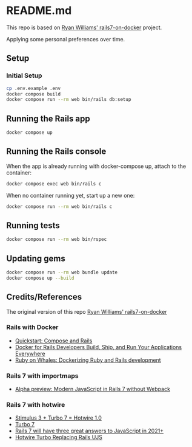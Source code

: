 # README.md

This repo is based on [Ryan Williams' rails7-on-docker](https://github.com/ryanwi/rails7-on-docker) project.

Applying some personal preferences over time.

## Setup

### Initial Setup

```bash
cp .env.example .env
docker compose build
docker compose run --rm web bin/rails db:setup
```

## Running the Rails app

```bash
docker compose up
```

## Running the Rails console

When the app is already running with docker-compose up, attach to the container:

```bash
docker compose exec web bin/rails c
```

When no container running yet, start up a new one:

```bash
docker compose run --rm web bin/rails c
```

## Running tests

```bash
docker compose run --rm web bin/rspec
```

## Updating gems

```bash
docker compose run --rm web bundle update
docker compose up --build
```

## Credits/References

The original version of this repo [Ryan Williams' rails7-on-docker](https://github.com/ryanwi/rails7-on-docker)

### Rails with Docker

- [Quickstart: Compose and Rails](https://docs.docker.com/compose/rails/)
- [Docker for Rails Developers
Build, Ship, and Run Your Applications Everywhere](https://pragprog.com/book/ridocker/docker-for-rails-developers)
- [Ruby on Whales:
Dockerizing Ruby and Rails development](https://evilmartians.com/chronicles/ruby-on-whales-docker-for-ruby-rails-development)

### Rails 7 with importmaps

- [Alpha preview: Modern JavaScript in Rails 7 without Webpack](https://www.youtube.com/watch?v=PtxZvFnL2i0)

### Rails 7 with hotwire

- [Stimulus 3 + Turbo 7 = Hotwire 1.0](https://world.hey.com/dhh/stimulus-3-turbo-7-hotwire-1-0-9d507133)
- [Turbo 7](https://world.hey.com/hotwired/turbo-7-0dd7a27f)
- [Rails 7 will have three great answers to JavaScript in 2021+](https://world.hey.com/dhh/rails-7-will-have-three-great-answers-to-javascript-in-2021-8d68191b)
- [Hotwire Turbo Replacing Rails UJS](https://www.driftingruby.com/episodes/hotwire-turbo-replacing-rails-ujs)
